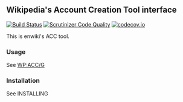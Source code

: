 ## Wikipedia's Account Creation Tool interface
[//]: # (TODO: Update badges with upstream url when merged)
[![Build Status](https://travis-ci.org/Matthewrbowker/waca.svg?branch=master)](https://travis-ci.org/Matthewrbowker/waca)
[![Scrutinizer Code Quality](https://scrutinizer-ci.com/g/Matthewrbowker/waca/badges/quality-score.png?b=master)](https://scrutinizer-ci.com/g/Matthewrbowker/waca/?branch=master)
[![codecov.io](https://codecov.io/github/Matthewrbowker/waca/coverage.svg?branch=master)](https://codecov.io/github/Matthewrbowker/waca?branch=master)

This is enwiki's ACC tool.

### Usage

See [WP:ACC/G](http://enwp.org/WP:ACC/G)

### Installation

See INSTALLING
